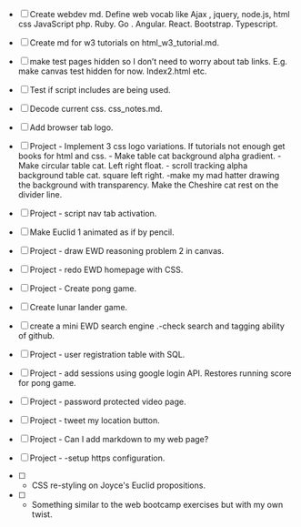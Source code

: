 * [ ] Create webdev md. Define web vocab like Ajax , jquery, node.js, html css JavaScript php. Ruby. Go .  Angular. React. Bootstrap. Typescript.

* [ ] Create md for w3 tutorials on html_w3_tutorial.md.

* [ ] make test pages hidden so I don’t need to worry about tab links. E.g. make canvas test hidden for now. Index2.html etc.

* [ ] Test if script includes are being used.

* [ ] Decode current css. css_notes.md.

* [ ] Add browser tab logo.

* [ ] Project - Implement 3 css logo variations. If tutorials not enough get books for html and css. - Make table cat background alpha gradient. -Make circular table cat. Left right float. - scroll tracking alpha background table cat. square left right. -make my mad hatter drawing the background with transparency. Make the Cheshire cat rest on the divider line.

* [ ] Project - script nav tab activation.

* [ ] Make Euclid 1 animated as if by pencil.

* [ ] Project - draw EWD reasoning problem 2 in canvas.

* [ ] Project - redo EWD homepage with CSS.

* [ ] Project - Create pong game.

* [ ] Create lunar lander game.

* [ ] create a mini EWD search engine .-check search and tagging ability of github.

* [ ] Project - user registration table with SQL. 
* [ ] Project -  add sessions using google login API. Restores running score for pong game.
* [ ] Project - password protected video page.
* [ ] Project - tweet my location button.
* [ ] Project - Can I add markdown to my web page?
* [ ] Project - -setup https configuration.

* [ ] - CSS re-styling on Joyce's Euclid propositions. 
* [ ] - Something similar to the web bootcamp exercises but with my own twist.



